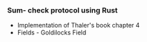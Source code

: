 ### Sum- check protocol using Rust
- Implementation of Thaler's book chapter 4
- Fields - Goldilocks Field